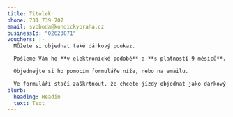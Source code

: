 ```yaml
---
title: Titulek
phone: 731 739 707
email: svoboda@kondickypraha.cz
businessId: "02623871"
vouchers: |-
  Můžete si objednat také dárkový poukaz.

  Pošleme Vám ho **v elektronické podobě** a **s platností 9 měsíců**.

  Objednejte si ho pomocím formuláře níže, nebo na emailu.

  Ve formuláři stačí zaškrtnout, že chcete jízdy objednat jako dárkový poukaz.
blurb:
  heading: Headin
  text: Text
---
```

